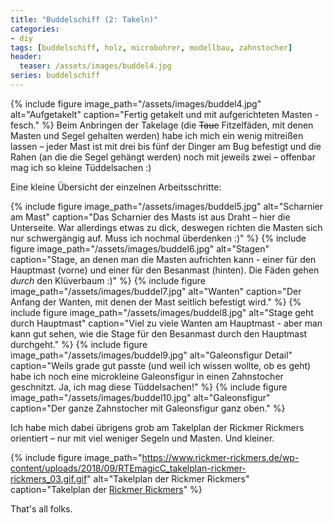 ```yaml
---
title: "Buddelschiff (2: Takeln)"
categories:
- diy
tags: [buddelschiff, holz, microbohrer, modellbau, zahnstocher]
header:
  teaser: /assets/images/buddel4.jpg
series: buddelschiff
---
```

{% include figure image_path="/assets/images/buddel4.jpg" alt="Aufgetakelt" caption="Fertig getakelt und mit aufgerichteten Masten - fesch." %}
Beim Anbringen der Takelage (die ~~Taue~~ Fitzelfäden, mit denen Masten und Segel gehalten werden) habe ich mich ein wenig mitreißen lassen – jeder Mast ist mit drei bis fünf der Dinger am Bug befestigt und die Rahen (an die die Segel gehängt werden) noch mit jeweils zwei – offenbar mag ich so kleine Tüddelsachen :)


Eine kleine Übersicht der einzelnen Arbeitsschritte:


{% include figure image_path="/assets/images/buddel5.jpg" alt="Scharnier am Mast" caption="Das Scharnier des Masts ist aus Draht – hier die Unterseite. War allerdings etwas zu dick, deswegen richten die Masten sich nur schwergängig auf. Muss ich nochmal überdenken :)" %}
{% include figure image_path="/assets/images/buddel6.jpg" alt="Stagen" caption="Stage, an denen man die Masten aufrichten kann - einer für den Hauptmast (vorne) und einer für den Besanmast (hinten).  Die Fäden gehen _durch_ den Klüverbaum :)" %}
{% include figure image_path="/assets/images/buddel7.jpg" alt="Wanten" caption="Der Anfang der Wanten, mit denen der Mast seitlich befestigt wird." %}
{% include figure image_path="/assets/images/buddel8.jpg" alt="Stage geht durch Hauptmast" caption="Viel zu viele Wanten am Hauptmast - aber man kann gut sehen, wie die Stage für den Besanmast durch den Hauptmast durchgeht." %}
{% include figure image_path="/assets/images/buddel9.jpg" alt="Galeonsfigur Detail" caption="Weils grade gut passte (und weil ich wissen wollte, ob es geht) habe ich noch eine microkleine Galeonsfigur in einen Zahnstocher geschnitzt. Ja, ich mag diese Tüddelsachen!" %}
{% include figure image_path="/assets/images/buddel10.jpg" alt="Galeonsfigur" caption="Der ganze Zahnstocher mit Galeonsfigur ganz oben." %}

Ich habe mich dabei übrigens grob am Takelplan der Rickmer Rickmers orientiert – nur mit viel weniger Segeln und Masten. Und kleiner.

{% include figure image_path="https://www.rickmer-rickmers.de/wp-content/uploads/2018/09/RTEmagicC_takelplan-rickmer-rickmers_03.gif.gif" alt="Takelplan der Rickmer Rickmers" caption="Takelplan der [Rickmer Rickmers](http://www.rickmer-rickmers.de/museum/seitenriss/)" %}

That's all folks.
